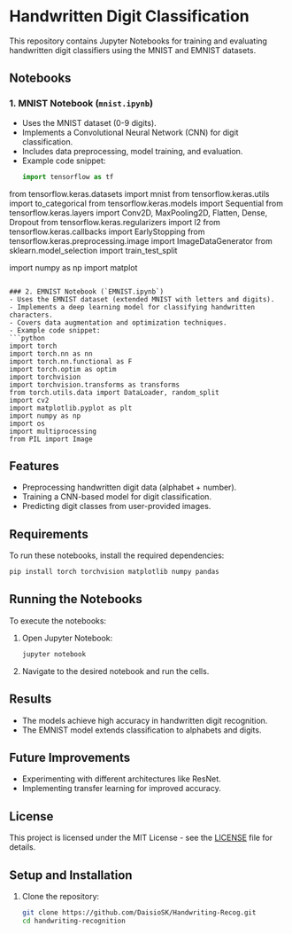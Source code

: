 # Handwritten Digit Classification

This repository contains Jupyter Notebooks for training and evaluating handwritten digit classifiers using the MNIST and EMNIST datasets.

## Notebooks

### 1. MNIST Notebook (`mnist.ipynb`)
- Uses the MNIST dataset (0-9 digits).
- Implements a Convolutional Neural Network (CNN) for digit classification.
- Includes data preprocessing, model training, and evaluation.
- Example code snippet:
  ```python
  import tensorflow as tf
from tensorflow.keras.datasets import mnist
from tensorflow.keras.utils import to_categorical
from tensorflow.keras.models import Sequential
from tensorflow.keras.layers import Conv2D, MaxPooling2D, Flatten, Dense, Dropout
from tensorflow.keras.regularizers import l2
from tensorflow.keras.callbacks import EarlyStopping
from tensorflow.keras.preprocessing.image import ImageDataGenerator
from sklearn.model_selection import train_test_split

import numpy as np
import matplot
  ```

### 2. EMNIST Notebook (`EMNIST.ipynb`)
- Uses the EMNIST dataset (extended MNIST with letters and digits).
- Implements a deep learning model for classifying handwritten characters.
- Covers data augmentation and optimization techniques.
- Example code snippet:
  ```python
  import torch
import torch.nn as nn
import torch.nn.functional as F
import torch.optim as optim
import torchvision
import torchvision.transforms as transforms
from torch.utils.data import DataLoader, random_split
import cv2
import matplotlib.pyplot as plt
import numpy as np
import os
import multiprocessing
from PIL import Image

  ```

## Features
- Preprocessing handwritten digit data (alphabet + number).
- Training a CNN-based model for digit classification.
- Predicting digit classes from user-provided images.

## Requirements
To run these notebooks, install the required dependencies:
```bash
pip install torch torchvision matplotlib numpy pandas
```

## Running the Notebooks
To execute the notebooks:
1. Open Jupyter Notebook:
   ```bash
   jupyter notebook
   ```
2. Navigate to the desired notebook and run the cells.

## Results
- The models achieve high accuracy in handwritten digit recognition.
- The EMNIST model extends classification to alphabets and digits.

## Future Improvements
- Experimenting with different architectures like ResNet.
- Implementing transfer learning for improved accuracy.

## License
This project is licensed under the MIT License - see the [LICENSE](LICENSE) file for details.

## Setup and Installation
1. Clone the repository:
   ```bash
   git clone https://github.com/DaisioSK/Handwriting-Recog.git
   cd handwriting-recognition